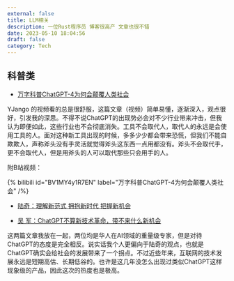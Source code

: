 ```yaml
---
external: false
title: LLM相关
description: 一位Rust程序员 博客很高产 文章也很不错
date: 2023-05-10 18:04:56
draft: false
category: Tech
---
```


## 科普类

* [万字科普ChatGPT-4为何会颠覆人类社会](https://www.modevol.com/episode/clf9d5kni0zo301mm6tkl9t87)

YJango 的视频看的总是很舒服，这篇文章（视频）简单易懂，逐渐深入，观点很好，引发我的深思。不得不说ChatGPT的出现势必会对不少行业带来冲击，但我认为即便如此，这些行业也不会彻底消失。工具不会取代人，取代人的永远是会使用工具的人。面对这种新工具出现的时候，多多少少都会带来恐慌，但我们不能自欺欺人，声称斧头没有手灵活就觉得斧头这东西一点用都没有。斧头不会取代手，更不会取代人，但是用斧头的人可以取代那些只会用手的人。

附B站视频：

{% bilibili id="BV1MY4y1R7EN" label="万字科普ChatGPT-4为何会颠覆人类社会" /%}

* [陆奇：理解新范式 拥抱新时代 把握新机会](https://miracleplus.feishu.cn/docx/CS8ydhVISokvnaxUAQ5c2OvynbP?from=from_copylink)

* [吴 军：ChatGPT不算新技术革命，带不来什么新机会](http://mp.weixin.qq.com/s?__biz=MzUxMjYyNTg2MA==&mid=2247580899&idx=2&sn=a762053047ef78c365b568a09cf6bc3f&chksm=f9626148ce15e85e6eddcc481f421211eb3557248d73bed108a836b6678087e2073413856b4d#rd)

这两篇文章我放在一起，两位均是华人在AI领域的重量级专家，但是对待ChatGPT的态度是完全相反。说实话我个人更偏向于陆奇的观点，也就是ChatGPT确实会给社会的发展带来了一个拐点。不过近些年来，互联网的技术发展永远是短期高估、长期低谷的。也许是这几年没怎么出现过类似ChatGPT这样现象级的产品，因此这次的热度也是极高。